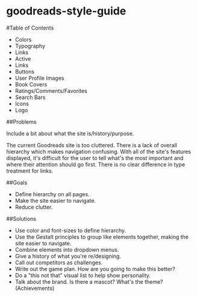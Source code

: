# goodreads-style-guide

#Table of Contents 

- Colors
- Typography
- Links
- Active
- Links
- Buttons
- User Profile Images
- Book Covers
- Ratings/Comments/Favorites
- Search Bars
- Icons
- Logo

##Problems

Include a bit about what the site is/history/purpose.

The current Goodreads site is too cluttered. There is a lack of overall hierarchy which makes navigation confusing. With all of the site's features displayed, it's difficult for the user to tell what's the most important and where their attention should go first. There is no clear difference in type treatment for links. 

##Goals
- Define hierarchy on all pages.
- Make the site easier to navigate.
- Reduce clutter.

##Solutions
- Use color and font-sizes to define hierarchy.
- Use the Gestalt principles to group like elements together, making the site easier to navigate.
- Combine elements into dropdown menus.
- Give a history of what you're re/designing. 
- Call out competitors as challenges.
- Write out the game plan. How are you going to make this better?
- Do a "this not that" visual list to help show personality.
- Talk about the brand. Is there a mascot? What's the theme? (Achievements)

